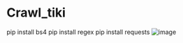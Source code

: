# Crawl_tiki
pip install bs4
pip install regex
pip install requests
![image](https://user-images.githubusercontent.com/78993661/126770900-b7c4eb59-aa88-4a6f-9cee-2b48e99d8bc9.png)
